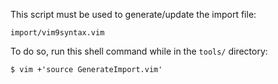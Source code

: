 This script must be used to generate/update the import file:

    import/vim9syntax.vim

To do so, run this shell command while in the `tools/` directory:

    $ vim +'source GenerateImport.vim'
